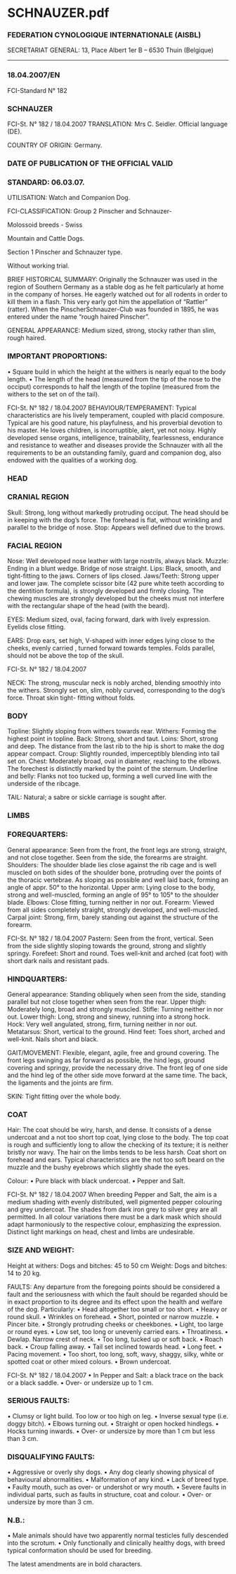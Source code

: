 # SCHNAUZER.pdf


### FEDERATION CYNOLOGIQUE INTERNATIONALE (AISBL)


SECRETARIAT GENERAL: 13, Place Albert 1er  B – 6530 Thuin (Belgique)
______________________________________________________________________________

### 18.04.2007/EN



FCI-Standard N° 182



### SCHNAUZER




FCI-St. N° 182  / 18.04.2007
TRANSLATION: Mrs C. Seidler.  Official language (DE).

COUNTRY OF ORIGIN: Germany.

### DATE OF PUBLICATION OF THE OFFICIAL VALID



### STANDARD: 06.03.07.



UTILISATION: Watch and Companion Dog.

FCI-CLASSIFICATION:  Group 2
Pinscher and Schnauzer-


Molossoid breeds - Swiss


Mountain and Cattle Dogs.

Section 1 Pinscher
and
Schnauzer
type.

Without working trial.

BRIEF HISTORICAL SUMMARY: Originally the Schnauzer was
used in the region of Southern Germany as a stable dog as he felt
particularly at home in the company of horses. He eagerly watched
out for all rodents in order to kill them in a flash. This very early got
him the appellation of “Rattler” (ratter). When the PinscherSchnauzer-Club was founded in 1895, he was entered under the
name “rough haired Pinscher”.

GENERAL APPEARANCE: Medium sized, strong, stocky rather
than slim, rough haired.

### IMPORTANT PROPORTIONS:


•
Square build in which the height at the withers is nearly equal to
the body length.
•
The length of the head (measured from the tip of the nose to the
occiput) corresponds to half the length of the topline (measured
from the withers to the set on of the tail).




FCI-St. N° 182  / 18.04.2007
BEHAVIOUR/TEMPERAMENT: Typical characteristics are his
lively temperament, coupled with placid composure. Typical are his
good nature, his playfulness, and his proverbial devotion to his
master. He loves children, is incorruptible, alert, yet not noisy.
Highly
developed
sense
organs,
intelligence,
trainability,
fearlessness, endurance and resistance to weather and diseases
provide the Schnauzer with all the requirements to be an outstanding
family, guard and companion dog, also endowed with the qualities of
a working dog.

### HEAD



### CRANIAL REGION


Skull: Strong, long without markedly protruding occiput. The head
should be in keeping with the dog’s force. The forehead is flat,
without wrinkling and parallel to the bridge of nose.
Stop: Appears well defined due to the brows.

### FACIAL REGION



Nose:
Well developed nose leather with large nostrils, always
black.
Muzzle: Ending in a blunt wedge. Bridge of nose straight.
Lips: Black, smooth, and tight-fitting to the jaws. Corners of lips
closed.
Jaws/Teeth: Strong upper and lower jaw.  The complete scissor bite
(42 pure white teeth according to the dentition formula), is strongly
developed and firmly closing. The chewing muscles are strongly
developed but the cheeks must not interfere with the rectangular
shape of the head (with the beard).

EYES: Medium sized, oval, facing forward, dark with lively
expression. Eyelids close fitting.

EARS: Drop ears, set high, V-shaped with inner edges  lying close to
the cheeks, evenly carried , turned forward towards temples.  Folds
parallel, should not be above the top of the skull.




FCI-St. N° 182  / 18.04.2007

NECK: The strong, muscular neck is nobly arched, blending
smoothly into the withers. Strongly set on, slim, nobly curved,
corresponding to the dog’s force. Throat skin tight- fitting without
folds.

### BODY


Topline: Slightly sloping from withers towards rear.
Withers: Forming the highest point in topline.
Back: Strong, short and taut.
Loins: Short, strong and deep. The distance from the last rib to the
hip is short to make the dog appear compact.
Croup: Slightly rounded, imperceptibly blending into tail set on.
Chest: Moderately broad, oval in diameter, reaching to the elbows.
The forechest is distinctly marked by the point of the sternum.
Underline and belly: Flanks not too tucked up, forming a well curved
line with the underside of the ribcage.

TAIL: Natural; a sabre or sickle carriage is sought after.

### LIMBS



### FOREQUARTERS:


General appearance: Seen from the front, the front legs are strong,
straight, and not close together.  Seen from the side, the forearms are
straight.
Shoulders: The shoulder blade lies close against the rib cage and is
well muscled on both sides of the shoulder bone, protruding over the
points of the thoracic vertebrae. As sloping as possible and well laid
back, forming an angle of appr. 50° to the horizontal.
Upper arm: Lying close to the body, strong and well-muscled,
forming an angle of 95° to 105° to the shoulder blade.
Elbows: Close fitting, turning neither in nor out.
Forearm: Viewed from all sides completely straight, strongly
developed, and well-muscled.
Carpal joint: Strong, firm, barely standing out against the structure of
the forearm.



FCI-St. N° 182  / 18.04.2007
Pastern: Seen from the front, vertical. Seen from the side slightly
sloping towards the ground, strong and slightly springy.
Forefeet: Short and round. Toes well-knit and arched (cat foot) with
short dark nails and resistant pads.

### HINDQUARTERS:


General appearance: Standing obliquely when seen from the side,
standing parallel but not close together when seen from the rear.
Upper thigh: Moderately long, broad and strongly muscled.
Stifle: Turning neither in nor out.
Lower thigh: Long, strong and sinewy, running into a strong hock.
Hock: Very well angulated, strong, firm, turning neither in nor out.
Metatarsus: Short, vertical to the ground.
Hind feet: Toes short, arched and well-knit. Nails short and black.

GAIT/MOVEMENT: Flexible, elegant, agile, free and ground
covering. The front legs swinging as far forward as possible, the hind
legs, ground covering and springy, provide the necessary drive. The
front leg of one side and the hind leg of the other side move forward
at the same time. The back, the ligaments and the joints are firm.

SKIN: Tight fitting over the whole body.

### COAT



Hair:  The coat should be wiry, harsh, and dense. It consists of a
dense undercoat and a not too short top coat, lying close to the body.
The top coat is rough and sufficiently long to allow the checking of
its texture; it is neither bristly nor wavy. The hair on the limbs tends
to be less harsh. Coat short on forehead and ears.   Typical
characteristics are the not too soft beard on the muzzle and the bushy
eyebrows which slightly shade the eyes.

Colour:
•
Pure black with black undercoat.
•
Pepper and Salt.



FCI-St. N° 182  / 18.04.2007
When breeding Pepper and Salt, the aim is a medium shading with
evenly distributed, well pigmented pepper colouring and grey
undercoat.
The shades from dark iron grey to silver grey are all permitted. In all
colour variations there must be a dark mask which should adapt
harmoniously to the respective colour, emphasizing the expression.
Distinct light markings on head, chest and limbs are undesirable.

### SIZE AND WEIGHT:


Height at withers: Dogs and bitches: 45 to 50 cm
Weight:                 Dogs and bitches: 14 to 20 kg.

FAULTS: Any departure from the foregoing points should be
considered a fault and the seriousness with which the fault should be
regarded should be in exact proportion to its degree and its effect
upon the health and welfare of the dog.
Particularly:
•
Head altogether too small or too short.
•
Heavy or round skull.
•
Wrinkles on forehead.
•
Short, pointed or narrow muzzle.
•
Pincer bite.
•
Strongly protruding cheeks or cheekbones.
•
Light, too large or round eyes.
•
Low set, too long or unevenly carried ears.
•
Throatiness.
•
Dewlap. Narrow crest of neck.
•
Too long, tucked up or soft back.
•
Roach back.
•
Croup falling away.
•
Tail set inclined towards head.
•
Long feet.
•
Pacing movement.
•
Too short, too long, soft, wavy, shaggy, silky, white or spotted
coat or other mixed colours.
•
Brown undercoat.


FCI-St. N° 182  / 18.04.2007
•
In Pepper and Salt: a black trace on the back or a black saddle.
•
Over- or undersize up to 1 cm.


### SERIOUS FAULTS:


•
Clumsy or light build. Too low or too high on leg.
•
Inverse sexual type (i.e. doggy bitch).
•
Elbows turning out.
•
Straight or open hocked hindlegs.
•
Hocks turning inwards.
•
Over- or undersize by more than 1 cm but less than 3 cm.

### DISQUALIFYING FAULTS:


•
Aggressive or overly shy dogs.
•
Any dog clearly showing physical of behavioural abnormalities.
•
Malformation of any kind.
•
Lack of breed type.
•
Faulty mouth, such as over- or undershot or wry mouth.
•
Severe faults in individual parts, such as faults in structure, coat
and colour.
•
Over- or undersize by more than 3 cm.

### N.B.:


•  Male animals should have two apparently normal testicles fully
descended into the scrotum.
•  Only functionally and clinically healthy dogs, with breed typical
conformation should be used for breeding.

The latest amendments are in bold characters.






